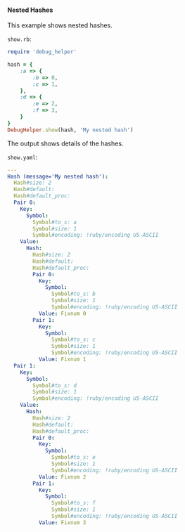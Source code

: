 #### Nested Hashes

This example shows nested hashes.

```show.rb```:
```ruby
require 'debug_helper'

hash = {
    :a => {
        :b => 0,
        :c => 1,
    },
    :d => {
        :e => 2,
        :f => 3,
    }
}
DebugHelper.show(hash, 'My nested hash')
```

The output shows details of the hashes.

```show.yaml```:
```yaml
---
Hash (message='My nested hash'):
  Hash#size: 2
  Hash#default: 
  Hash#default_proc: 
  Pair 0:
    Key:
      Symbol:
        Symbol#to_s: a
        Symbol#size: 1
        Symbol#encoding: !ruby/encoding US-ASCII
    Value:
      Hash:
        Hash#size: 2
        Hash#default: 
        Hash#default_proc: 
        Pair 0:
          Key:
            Symbol:
              Symbol#to_s: b
              Symbol#size: 1
              Symbol#encoding: !ruby/encoding US-ASCII
          Value: Fixnum 0
        Pair 1:
          Key:
            Symbol:
              Symbol#to_s: c
              Symbol#size: 1
              Symbol#encoding: !ruby/encoding US-ASCII
          Value: Fixnum 1
  Pair 1:
    Key:
      Symbol:
        Symbol#to_s: d
        Symbol#size: 1
        Symbol#encoding: !ruby/encoding US-ASCII
    Value:
      Hash:
        Hash#size: 2
        Hash#default: 
        Hash#default_proc: 
        Pair 0:
          Key:
            Symbol:
              Symbol#to_s: e
              Symbol#size: 1
              Symbol#encoding: !ruby/encoding US-ASCII
          Value: Fixnum 2
        Pair 1:
          Key:
            Symbol:
              Symbol#to_s: f
              Symbol#size: 1
              Symbol#encoding: !ruby/encoding US-ASCII
          Value: Fixnum 3
```

